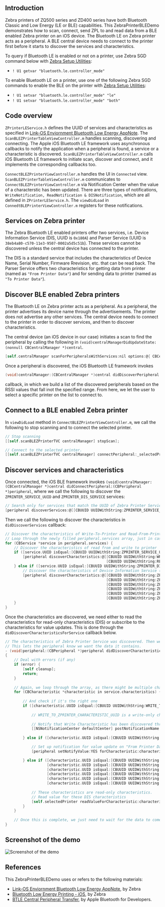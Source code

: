 ## Introduction
Zebra printers of ZQ500 series and ZD400 series have both Bluetooth Classic and Low Energy (LE or BLE) capabilities. This ZebraPrinterBLEDemo demonstrates how to scan, connect, send ZPL to and read data from a BLE enabled Zebra printer on an iOS device. The Bluetooth LE on Zebra printer acts as a peripheral. A BLE central device needs to connect to the printer first before it starts to discover the services and characteristics.

To query if Bluetooth LE is enabled or not on a printer, use Zebra SGD command below with [Zebra Setup Utilities](https://www.zebra.com/us/en/products/software/barcode-printers/zebralink/zebra-setup-utility.html):
* `! U1 getvar "bluetooth.le.controller_mode"`

To enable Bluetooth LE on a printer, use one of the following Zebra SGD commands to enable the BLE on the printer with [Zebra Setup Utilities](https://www.zebra.com/us/en/products/software/barcode-printers/zebralink/zebra-setup-utility.html):
* `! U1 setvar "bluetooth.le.controller_mode" "le"`
* `! U1 setvar "bluetooth.le.controller_mode" "both"`

## Code overview
`ZPrinterLEService.h` defines the UUID of services and characteristics as specified in [Link-OS Enviornment Bluetooth Low Energy AppNote](https://www.zebra.com/content/dam/zebra/software/en/application-notes/AppNote-BlueToothLE-v4.pdf). The `ScanBLEZPrinterTableViewController.m` handles scanning, discovering and connecting. The Apple iOS Bluetooth LE framework uses asynchronous callbacks to notify the application when a peripheral is found, a service or a characteristic is discovered. `ScanBLEZPrinterTableViewController.m` calls iOS Bluetooth LE framework to initiate scan, discover and connect, and it implements the corresponding callbacks too.

`ConnectBLEZPrinterViewController.m` handles the UI in `Connected` view. `ScanBLEZPrinterTableViewController.m` communicates to `ConnectBLEZPrinterViewController.m` via Notification Center when the value of a characterstic has been updated. There are three types of notifications, `WriteNotification, ReadNotification & DISNotification`, which are all defined in `ZPrinterLEService.h`. The `viewDidLoad` in `ConnedtBLEPrinterViewController.m` registers for these notifications.

## Services on Zebra printer
The Zebra Bluetooth LE enabled printers offer two services, i.e. Device Information Service (DIS, UUID is `0x180A`) and Parser Service (UUID is `38eb4a80-c570-11e3-9507-0002a5d5c51b`). These services cannot be discovered unless the central device has connected to the printer.

The DIS is a standard service that includes the characteristics of Device Name, Serial Number, Firmware Rrevision, etc. that can be read back. The Parser Service offers two characteristics for getting data from printer (named as `"From Printer Data"`) and for sending data to printer (named as `"To Printer Data"`). 

## Discover BLE enabled Zebra printers
The Bluetooth LE on Zebra printer acts as a peripheral. As a peripheral, the printer advertises its device name through the advertisements. The printer does not advertise any other services. The central device needs to connect to the printer in order to discover services, and then to discover characteristics. 

The central device (an iOS device in our case) initiates a scan to find the peripheral by calling the following in `(void)centralManagerDidUpdateState:(nonnull CBCentralManager *)central`.
```Objective-C
[self.centralManager scanForPeripheralsWithServices:nil options:@{ CBCentralManagerScanOptionAllowDuplicatesKey : @YES }];
```
Once a peripheral is discovered, the iOS Bluetooth LE framework invokes
```Objective-C
(void)centralManager:(CBCentralManager *)central didDiscoverPeripheral:(CBPeripheral *)peripheral advertisementData:(NSDictionary *)advertisementData RSSI:(NSNumber *)RSSI
```
callback, in which we build a list of the discovered peripherals based on the RSSI values that fall inot the specified range. From here, we let the user to select a specific printer on the list to connect to.

## Connect to a BLE enabled Zebra printer
In `viewDidLoad` method in `ConnectBLEZPrinterViewController.m`, we call the following to stop scanning and to connect the selected printer.
```Objective-C
// Stop scanning
[[self.scanBLEZPrinterTVC centralManager] stopScan];

// Connect to the selected printer.
[[self.scanBLEZPrinterTVC centralManager] connectPeripheral:_selectedPrinter options:nil];
```

## Discover services and characteristics
Once connected, the iOS BLE framework invokes `(void)centralManager:(CBCentralManager *)central didConnectPeripheral:(CBPeripheral *)peripheral`, where we call the following to discover the `ZPRINTER_SERVICE_UUID` and `ZPRINTER_DIS_SERVICE` services:
```Objective-C
// Search only for services that match the UUID of Zebra Printer Service and the UUID of Device Information Service
[peripheral discoverServices:@[[CBUUID UUIDWithString:ZPRINTER_SERVICE_UUID], [CBUUID UUIDWithString:ZPRINTER_DIS_SERVICE]]];
```
Then we call the following to discover the characteristics in `didDiscoverServices` callback:
```Objective-C
// Discover the characteristics of Write-To-Printer and Read-From-Printer.
// Loop through the newly filled peripheral.services array, just in case there's more than one service.
for (CBService *service in peripheral.services) {
    // Discover the characteristics of read from and write to printer
    if ([service.UUID isEqual:[CBUUID UUIDWithString:ZPRINTER_SERVICE_UUID]]) {
        [peripheral discoverCharacteristics:@[[CBUUID UUIDWithString:WRITE_TO_ZPRINTER_CHARACTERISTIC_UUID],
                                              [CBUUID UUIDWithString:READ_FROM_ZPRINTER_CHARACTERISTIC_UUID]] forService:service];
    } else if ([service.UUID isEqual:[CBUUID UUIDWithString:ZPRINTER_DIS_SERVICE]]) {
        // Discover the characteristics of Device Information Service (DIS)
        [peripheral discoverCharacteristics:@[[CBUUID UUIDWithString:ZPRINTER_DIS_CHARAC_MODEL_NAME],
                                              [CBUUID UUIDWithString:ZPRINTER_DIS_CHARAC_SERIAL_NUMBER],
                                              [CBUUID UUIDWithString:ZPRINTER_DIS_CHARAC_FIRMWARE_REVISION],
                                              [CBUUID UUIDWithString:ZPRINTER_DIS_CHARAC_HARDWARE_REVISION],
                                              [CBUUID UUIDWithString:ZPRINTER_DIS_CHARAC_SOFTWARE_REVISION],
                                              [CBUUID UUIDWithString:ZPRINTER_DIS_CHARAC_MANUFACTURER_NAME]] forService:service];
    }
}
```
Once the characteristics are discovered, we need either to read the characteristics for read-only characteristics (DIS) or subscribe to the characteristics for value updates. This is done through the `didDiscoverCharacteristicsForService` callback below.

```Objective-C
// The characteristics of Zebra Printer Service was discovered. Then we want to subscribe to the characteristics.
// This lets the peripheral know we want the data it contains.
- (void)peripheral:(CBPeripheral *)peripheral didDiscoverCharacteristicsForService:(CBService *)service error:(NSError *)error
{
    // Deal with errors (if any)
    if (error) {
        [self cleanup];
        return;
    }
    
    // Again, we loop through the array, as there might be multiple characteristics in service.
    for (CBCharacteristic *characteristic in service.characteristics) {
        
        // And check if it's the right one
        if ([characteristic.UUID isEqual:[CBUUID UUIDWithString:WRITE_TO_ZPRINTER_CHARACTERISTIC_UUID]]) {
            
            // WRITE_TO_ZPRINTER_CHARACTERISTIC_UUID is a write-only characteristic
            
            // Notify that Write Characteristic has been discovered through the Notification Center
            [[NSNotificationCenter defaultCenter] postNotificationName:ZPRINTER_WRITE_NOTIFICATION object:self userInfo:@{@"Characteristic":characteristic}];
            
        } else if ([characteristic.UUID isEqual:[CBUUID UUIDWithString:READ_FROM_ZPRINTER_CHARACTERISTIC_UUID]]) {

            // Set up notification for value update on "From Printer Data" characteristic, i.e. READ_FROM_ZPRINTER_CHARACTERISTIC_UUID.
            [peripheral setNotifyValue:YES forCharacteristic:characteristic];

        } else if ([characteristic.UUID isEqual:[CBUUID UUIDWithString:ZPRINTER_DIS_CHARAC_MODEL_NAME]] ||
                   [characteristic.UUID isEqual:[CBUUID UUIDWithString:ZPRINTER_DIS_CHARAC_SERIAL_NUMBER]] ||
                   [characteristic.UUID isEqual:[CBUUID UUIDWithString:ZPRINTER_DIS_CHARAC_FIRMWARE_REVISION]] ||
                   [characteristic.UUID isEqual:[CBUUID UUIDWithString:ZPRINTER_DIS_CHARAC_HARDWARE_REVISION]] ||
                   [characteristic.UUID isEqual:[CBUUID UUIDWithString:ZPRINTER_DIS_CHARAC_SOFTWARE_REVISION]] ||
                   [characteristic.UUID isEqual:[CBUUID UUIDWithString:ZPRINTER_DIS_CHARAC_MANUFACTURER_NAME]]) {
            
            // These characteristics are read-only characteristics.
            // Read value for these DIS characteristics
            [self.selectedPrinter readValueForCharacteristic:characteristic];
        }
    }
    
    // Once this is complete, we just need to wait for the data to come in or to send ZPL to printer.
}
```

## Screenshot of the demo
![Screenshot of the demo](https://github.com/Zebra/LinkOS-iOS-Samples/blob/ZebraPrinterBLEDemo/ZebraPrinterBLEDemo/ZebraPrinterBLEDemo.png)


## References
This ZebraPrinterBLEDemo uses or refers to the following materials:
* [Link-OS Enviornment Bluetooth Low Energy AppNote](https://www.zebra.com/content/dam/zebra/software/en/application-notes/AppNote-BlueToothLE-v4.pdf), by Zebra
* [Bluetooth Low Energy Printing - iOS](https://km.zebra.com/resources/sites/ZEBRA/content/live/WHITE_PAPERS/0/WH146/en_US/BluetoothLowEnergyPrinting_iOS.pdf), by Zebra
* [BTLE Central Peripheral Transfer](https://developer.apple.com/library/content/samplecode/BTLE_Transfer/Introduction/Intro.html#//apple_ref/doc/uid/DTS40012927-Intro-DontLinkElementID_2), by Apple Bluetooth for Developers.
